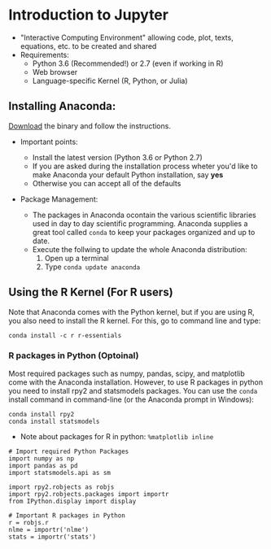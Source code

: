 # Introduction to Jupyter
* "Interactive Computing Environment" allowing code, plot, texts, equations, etc. to be created and shared
* Requirements:
    - Python 3.6 (Recommended!) or 2.7 (even if working in R)
    - Web browser
    - Language-specific Kernel (R, Python, or Julia)

## Installing Anaconda:
[Download](https://www.continuum.io/downloads) the binary and follow the instructions.

* Important points:
    - Install the latest version (Python 3.6 or Python 2.7)
    - If you are asked during the installation process wheter you'd like to make Anaconda your default Python installation, say **yes**
    - Otherwise you can accept all of the defaults

* Package Management:
    - The packages in Anaconda ocontain the various scientific libraries used in day to day scientific programming. Anaconda supplies a great tool called ```conda``` to keep your packages organized and up to date.
    - Execute the follwing to update the whole Anaconda distribution:
        1. Open up a terminal
        2. Type ```conda update anaconda```

## Using the R Kernel (For R users)
 Note that Anaconda comes with the Python kernel, but if you are using R, you also need to install the R kernel. For this, go to command line and type:
```
conda install -c r r-essentials
```

### R packages in Python (Optoinal)
Most required packages such as numpy, pandas, scipy, and matplotlib come with the Anaconda installation. However, to use R packages in python you need to install rpy2 and statsmodels packages. You can use the ```conda``` install command in command-line (or the Anaconda prompt in Windows):
```
conda install rpy2
conda install statsmodels
```

* Note about packages for R in python:
```%matplotlib inline```
```
# Import required Python Packages
import numpy as np
import pandas as pd
import statsmodels.api as sm

import rpy2.robjects as robjs
import rpy2.robjects.packages import importr
from IPython.display import display

# Important R packages in Python
r = robjs.r
nlme = importr('nlme')
stats = importr('stats')
```

